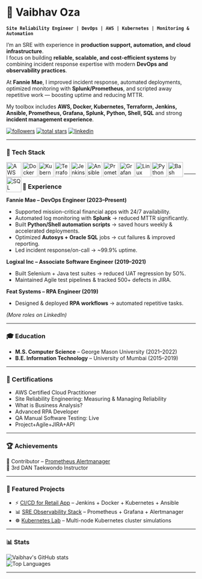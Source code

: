 # 🚀 Vaibhav Oza  

**`Site Reliability Engineer | DevOps | AWS | Kubernetes | Monitoring & Automation`**

I’m an SRE with experience in **production support, automation, and cloud infrastructure**.  
I focus on building **reliable, scalable, and cost-efficient systems** by combining incident response expertise with modern **DevOps and observability practices**.  

At **Fannie Mae**, I improved incident response, automated deployments, optimized monitoring with **Splunk/Prometheus**, and scripted away repetitive work — boosting uptime and reducing MTTR.  

My toolbox includes **AWS, Docker, Kubernetes, Terraform, Jenkins, Ansible, Prometheus, Grafana, Splunk, Python, Shell, SQL** and strong **incident management experience**.  

<p align="left">
   <a href="https://github.com/VaibhavOza1997?tab=followers">
      <img alt="followers" title="Follow me on GitHub" src="https://custom-icon-badges.demolab.com/github/followers/VaibhavOza1997?color=236ad3&labelColor=1155ba&style=for-the-badge&logo=person-add&label=Follow&logoColor=white"/></a>
   <a href="https://github.com/VaibhavOza1997?tab=repositories&sort=stargazers">
      <img alt="total stars" title="Total stars on GitHub" src="https://custom-icon-badges.demolab.com/github/stars/VaibhavOza1997?color=55960c&style=for-the-badge&labelColor=488207&logo=star"/></a>
   <a href="https://www.linkedin.com/in/vaibhavoza/">
      <img alt="linkedin" title="Connect with me on LinkedIn" src="https://custom-icon-badges.demolab.com/badge/-LinkedIn-blue?style=for-the-badge&logo=linkedin&logoColor=white"/></a>
</p>

---

### 🧰 Tech Stack

<img align="left" alt="AWS" width="40px" src="https://cdn.jsdelivr.net/gh/devicons/devicon/icons/amazonwebservices/amazonwebservices-original.svg"/>
<img align="left" alt="Docker" width="40px" src="https://cdn.jsdelivr.net/gh/devicons/devicon/icons/docker/docker-original.svg"/>
<img align="left" alt="Kubernetes" width="40px" src="https://cdn.jsdelivr.net/gh/devicons/devicon/icons/kubernetes/kubernetes-plain.svg"/>
<img align="left" alt="Terraform" width="40px" src="https://cdn.jsdelivr.net/gh/devicons/devicon/icons/terraform/terraform-original.svg"/>
<img align="left" alt="Jenkins" width="40px" src="https://cdn.jsdelivr.net/gh/devicons/devicon/icons/jenkins/jenkins-original.svg"/>
<img align="left" alt="Ansible" width="40px" src="https://cdn.jsdelivr.net/gh/devicons/devicon/icons/ansible/ansible-original.svg"/>
<img align="left" alt="Prometheus" width="40px" src="https://cdn.jsdelivr.net/gh/devicons/devicon/icons/prometheus/prometheus-original.svg"/>
<img align="left" alt="Grafana" width="40px" src="https://cdn.jsdelivr.net/gh/devicons/devicon/icons/grafana/grafana-original.svg"/>
<img align="left" alt="Linux" width="40px" src="https://cdn.jsdelivr.net/gh/devicons/devicon/icons/linux/linux-original.svg"/>
<img align="left" alt="Python" width="40px" src="https://cdn.jsdelivr.net/gh/devicons/devicon/icons/python/python-plain.svg"/>
<img align="left" alt="Bash" width="40px" src="https://cdn.jsdelivr.net/gh/devicons/devicon/icons/bash/bash-original.svg"/>
<img align="left" alt="SQL" width="40px" src="https://cdn.jsdelivr.net/gh/devicons/devicon/icons/mysql/mysql-original.svg"/>
<br/>

---

### 💼 Experience

**Fannie Mae – DevOps Engineer (2023–Present)**  
- Supported mission-critical financial apps with 24/7 availability.  
- Automated log monitoring with **Splunk** → reduced MTTR significantly.  
- Built **Python/Shell automation scripts** → saved hours weekly & accelerated deployments.  
- Optimized **Autosys + Oracle SQL** jobs → cut failures & improved reporting.  
- Led incident response/on-call → ~99.9% uptime.  

**Logixal Inc – Associate Software Engineer (2019–2021)**  
- Built Selenium + Java test suites → reduced UAT regression by 50%.  
- Maintained Agile test pipelines & tracked 500+ defects in JIRA.  

**Feat Systems – RPA Engineer (2019)**  
- Designed & deployed **RPA workflows** → automated repetitive tasks.  

*(More roles on LinkedIn)*  

---

### 🎓 Education

- **M.S. Computer Science** – George Mason University (2021–2022)  
- **B.E. Information Technology** – University of Mumbai (2015–2019)  

---

### 📜 Certifications

- AWS Certified Cloud Practitioner  
- Site Reliability Engineering: Measuring & Managing Reliability  
- What is Business Analysis?  
- Advanced RPA Developer  
- QA Manual Software Testing: Live  
- Project+Agile+JIRA+API  

---

### 🏆 Achievements

🌟 Contributor – [Prometheus Alertmanager](https://github.com/prometheus/alertmanager)  
🥋 3rd DAN Taekwondo Instructor  

---

### 📂 Featured Projects

- ⚡ [CI/CD for Retail App](https://github.com/VaibhavOza1997/devops-project-1) – Jenkins + Docker + Kubernetes + Ansible  
- 📊 [SRE Observability Stack](https://github.com/VaibhavOza1997/sre-observability) – Prometheus + Grafana + Alertmanager  
- ☸️ [Kubernetes Lab](https://github.com/VaibhavOza1997/kubernetes-lab) – Multi-node Kubernetes cluster simulations  

---

### 📊 Stats

![Vaibhav's GitHub stats](https://github-readme-stats.vercel.app/api?username=VaibhavOza1997&show_icons=true&theme=gruvbox)  
![Top Languages](https://github-readme-stats.vercel.app/api/top-langs/?username=VaibhavOza1997&layout=compact&theme=gruvbox)

---
